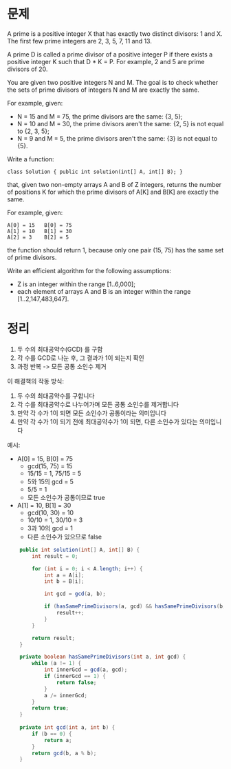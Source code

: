 # 문제

A prime is a positive integer X that has exactly two distinct divisors: 1 and X. The first few prime integers are 2, 3, 5, 7, 11 and 13.

A prime D is called a prime divisor of a positive integer P if there exists a positive integer K such that D * K = P. For example, 2 and 5 are prime divisors of 20.

You are given two positive integers N and M. The goal is to check whether the sets of prime divisors of integers N and M are exactly the same.

For example, given:

* N = 15 and M = 75, the prime divisors are the same: {3, 5};
* N = 10 and M = 30, the prime divisors aren't the same: {2, 5} is not equal to {2, 3, 5};
* N = 9 and M = 5, the prime divisors aren't the same: {3} is not equal to {5}.

Write a function:

    class Solution { public int solution(int[] A, int[] B); }

that, given two non-empty arrays A and B of Z integers, returns the number of positions K for which the prime divisors of A[K] and B[K] are exactly the same.

For example, given:

    A[0] = 15   B[0] = 75
    A[1] = 10   B[1] = 30
    A[2] = 3    B[2] = 5

the function should return 1, because only one pair (15, 75) has the same set of prime divisors.

Write an efficient algorithm for the following assumptions:

* Z is an integer within the range [1..6,000];
* each element of arrays A and B is an integer within the range [1..2,147,483,647].

# 정리

1. 두 수의 최대공약수(GCD) 를 구함 
2. 각 수를 GCD로 나눈 후, 그 결과가 1이 되는지 확인
3. 과정 반복 -> 모든 공통 소인수 제거

이 해결책의 작동 방식:
1.  두 수의 최대공약수를 구합니다
2.  각 수를 최대공약수로 나누어가며 모든 공통 소인수를 제거합니다
3.  만약 각 수가 1이 되면 모든 소인수가 공통이라는 의미입니다
4.  만약 각 수가 1이 되기 전에 최대공약수가 1이 되면, 다른 소인수가 있다는 의미입니다

예시:
* A[0] = 15, B[0] = 75
    * gcd(15, 75) = 15
    * 15/15 = 1, 75/15 = 5
    * 5와 15의 gcd = 5
    * 5/5 = 1
    * 모든 소인수가 공통이므로 true
* A[1] = 10, B[1] = 30
    * gcd(10, 30) = 10
    * 10/10 = 1, 30/10 = 3
    * 3과 10의 gcd = 1
    * 다른 소인수가 있으므로 false

```java
    public int solution(int[] A, int[] B) {
        int result = 0;

        for (int i = 0; i < A.length; i++) {
            int a = A[i];
            int b = B[i];

            int gcd = gcd(a, b);

            if (hasSamePrimeDivisors(a, gcd) && hasSamePrimeDivisors(b, gcd)) {
                result++;
            }
        }

        return result;
    }

    private boolean hasSamePrimeDivisors(int a, int gcd) {
        while (a != 1) {
            int innerGcd = gcd(a, gcd);
            if (innerGcd == 1) {
                return false;
            }
            a /= innerGcd;
        }
        return true;
    }   
    
    private int gcd(int a, int b) {
        if (b == 0) {
            return a;
        }
        return gcd(b, a % b);
    }
```
